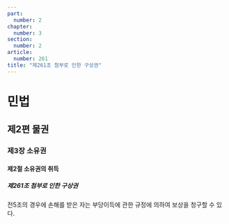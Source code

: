 ```yaml
---
part:
  number: 2
chapter:
  number: 3
section:
  number: 2
article:
  number: 261
title: "제261조 첨부로 인한 구상권"
---
```

# 민법

## 제2편 물권

### 제3장 소유권

#### 제2절 소유권의 취득

##### 제261조 첨부로 인한 구상권

전5조의 경우에 손해를 받은 자는 부당이득에 관한 규정에 의하여 보상을 청구할 수 있다.
